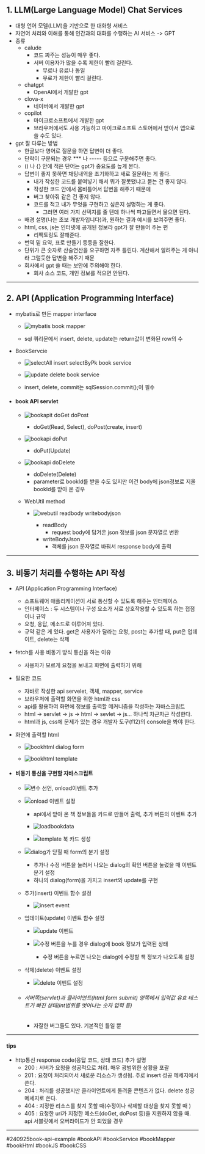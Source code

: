 ## 1. LLM(Large Language Model) Chat Services
- 대형 언어 모델(LLM)을 기반으로 한 대화형 서비스
- 자연어 처리와 이해를 통해 인간과의 대화를 수행하는 AI 서비스 -> GPT
- 종류
	- calude
		- 코드 짜주는 성능이 매우 좋다.
		- 서버 이용자가 많을 수록 제한이 빨리 걸린다.
			- 무료나 유료나 동일
			- 무료가 제한이 빨리 걸린다.
	- chatgpt
		- OpenAI에서 개발한 gpt
	- clova-x
		- 네이버에서 개발한 gpt
	- copilot
		- 마이크로소프트에서 개발한 gpt
		- 브라우저에서도 사용 가능하고 마이크로소프트 스토어에서 받아서 앱으로 쓸 수도 있다.
- gpt 잘 다루는 방법
	- 한글보다 영어로 질문을 하면 답변이 더 좋다.
	- 단락이 구분되는 경우 \*\*\* 나 ----- 등으로 구분해주면 좋다.
	- () 나 {} 안에 적은 단어는 gpt가 중요도를 높게 본다.
	- 답변이 좋지 못하면 채팅내역을 초기화하고 새로 질문하는 게 좋다.
		- 내가 작성한 코드를 붙여넣기 해서 뭐가 잘못됐냐고 묻는 건 좋지 않다.
		- 작성한 코드 안에서 몸비틀어서 답변을 해주기 때문에
		- 버그 찾아줘 같은 건 좋지 않다.
		- 코드를 적고 내가 무엇을 구현하고 싶은지 설명하는 게 좋다.
			- 그러면 여러 가지 선택지를 줄 텐데 하나씩 파고들면서 물으면 된다.
	- 배경 설명(나는 초보 개발자입니다)과, 원하는 결과 예시를 보여주면 좋다.
	- html, css, js는 인터넷에 공개된 정보라 gpt가 잘 만들어 주는 편
		- 리팩토링도 잘해준다.
	- 번역 밑 요약, 표로 만들기 등등을 잘한다.
	- 단위가 큰 숫자로 산술연산을 요구하면 자주 틀린다. 계산해서 알려주는 게 아니라 그럴듯한 답변을 해주기 때문
	- 회사에서 gpt 쓸 때는 보안에 주의해야 한다.
		- 회사 소스 코드, 개인 정보를 적으면 안된다.

---
## 2. API (Application Programming Interface)
- mybatis로 만든 mapper interface
	- ![mybatis book mapper](https://github.com/user-attachments/assets/3c15e5fb-584f-4b1f-9c4f-19ba09882ebe)

	- sql 쿼리문에서 insert, delete, update는 return값이 변화된 row의 수
- BookServcie
	- ![selectAll insert selectByPk book service](https://github.com/user-attachments/assets/cc3908b0-a126-4fd9-b040-8454ab98e3f5)

	- ![update delete book service](https://github.com/user-attachments/assets/665642ed-ba0b-48ab-8416-e7238460f1e2)

	- insert, delete, commit는 sqlSession.commit();이 필수
- #### book API servlet
	- ![bookapit doGet doPost](https://github.com/user-attachments/assets/ccce17f5-cabf-470c-a43c-71d448620a3b)

		- doGet(Read, Select), doPost(create, insert)
	- ![bookapi doPut](https://github.com/user-attachments/assets/13e44817-c4c9-4262-b253-aeda3c9200cb)

		- doPut(Update)
	- ![bookapi doDelete](https://github.com/user-attachments/assets/f9b587b3-910f-417e-b324-48c468999b75)

		- doDelete(Delete)
		- parameter로 bookId를 받을 수도 있지만 이건 body에 json정보로 지울 bookId를 받아 온 경우
	- WebUtil method
		- ![webutil readbody writebodyjson](https://github.com/user-attachments/assets/9d6aa9d4-655e-4682-b15a-d9f952b73d39)

			- readBody
				- request body에 담겨온 json 정보를 json 문자열로 변환
			- writeBodyJson
				- 객체를 json 문자열로 바꿔서 response body에 출력

---
## 3. 비동기 처리를 수행하는 API 작성
- API (Application Programming Interface)
	- 소프트웨어 애플리케이션이 서로 통신할 수 있도록 해주는 인터페이스 
	- 인터페이스 : 두 시스템이나 구성 요소가 서로 상호작용할 수 있도록 하는 접점이나 규약
	- 요청, 응답, 메소드로 이루어져 있다.
	- 규약 같은 게 있다. get은 사용자가 달라는 요청, post는 추가할 때, put은 업데이트, delete는 삭제
- fetch를 사용 비동기 방식 통신을 하는 이유
	- 사용자가 모르게 요청을 보내고 화면에 출력하기 위해
- 필요한 코드
	- 자바로 작성한 api servelet, 객체, mapper, service 
	- 브라우저에 출력할 화면을 위한 html과 css
	- api를 활용하여 화면에 정보를 출력할 메커니즘을 작성하는 자바스크립트
	- html -> servlet -> js -> html -> sevlet -> js... 하나씩 차근차근 작성한다.
	- html과 js, css에 문제가 있는 경우 개발자 도구(f12)의 console을 봐야 한다.
- 화면에 출력할 html
	- ![bookhtml dialog form](https://github.com/user-attachments/assets/99a68c87-f786-45c0-8382-865c2f3ffd05)

	- ![bookhtml template](https://github.com/user-attachments/assets/4f509234-eef9-4d87-be2c-524cef6ab01b)

- #### 비동기 통신을 구현할 자바스크립트
	- ![변수 선언, onload이벤트 추가](https://github.com/user-attachments/assets/37c496f0-7642-4090-8458-674faa4fb759)

	- ![onload 이벤트 설정](https://github.com/user-attachments/assets/caa0697a-36e2-430f-bb91-67be4f27f03e)

		- api에서 받아 온 책 정보들을 카드로 만들어 출력, 추가 버튼의 이벤트 추가
		- ![loadbookdata](https://github.com/user-attachments/assets/04a9639d-22e8-495d-990b-14140c31986a)

		- ![template 북 카드 생성](https://github.com/user-attachments/assets/27568367-9b44-4451-ba86-66b79913247b)

	- ![dialog가 닫힐 때 form의 분기 설정](https://github.com/user-attachments/assets/bff14539-5a3b-4c8b-bb33-0b92c030844f)

		- 추가나 수정 버튼을 눌러서 나오는 dialog의 확인 버튼을 눌렀을 때 이벤트 분기 설정
		- 하나의 dialog(form)을 가지고 insert와 update를 구현
	- 추가(insert) 이벤트 함수 설정
		- ![insert event](https://github.com/user-attachments/assets/df489bc5-efb0-4af4-9136-242852ca4795)

	- 업데이트(update) 이벤트 함수 설정
		- ![update 이벤트](https://github.com/user-attachments/assets/3bc657e7-f6c0-40d9-bcfc-85ad30452465)

		- ![수정 버튼을 누를 경우 dialog에 book 정보가 입력된 상태](https://github.com/user-attachments/assets/3b01f131-654f-4e3e-b5fa-e2fb3fbbefb2)

			- 수정 버튼을 누르면 나오는 dialog에 수정할 책 정보가 나오도록 설정
	- 삭제(delete) 이벤트 설정
		- ![delete 이벤트 설정](https://github.com/user-attachments/assets/d136fb25-869e-4e8e-aeca-05fe13ff1580)

	- ###### 서버쪽(servlet)과 클라이언트(html form submit) 양쪽에서 입력값 유효 테스트가 빠진 상태(int범위를 벗어나는 숫자 입력 등)
		- 자잘한 버그들도 있다. 기본적인 틀일 뿐

---
#### tips
- http통신 response code(응답 코드, 상태 코드) 추가 설명
	- 200 : 서버가 요청을 성공적으로 처리. 매우 광범위한 상황을 포괄
	- 201 : 요청이 처리되어서 새로운 리소스가 생성됨. 주로 insert 성공 메세지에서 쓴다.
	- 204 : 처리를 성공했지만 클라이언트에게 돌려줄 콘텐츠가 없다. delete 성공 메세지로 쓴다.
	- 404 : 지정한 리소스를 찾지 못할 때(수정이나 삭제할 대상을 찾지 못할 때 )
	- 405 : 요청한 uri가 지정한 메소드(doGet, doPost 등)을 지원하지 않을 때. api 서블릿에서 오버라이드가 안 되었을 경우

---

#240925book-api-example #bookAPI #bookService #bookMapper #bookHtml #bookJS #bookCSS
